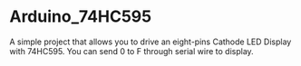# Arduino_74HC595
A simple project that allows you to drive an eight-pins Cathode LED Display with 74HC595. You can send 0 to F through serial wire to display.
